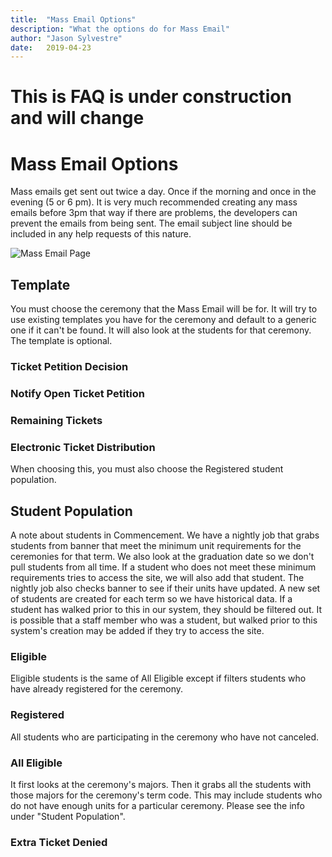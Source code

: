 ```yaml
---
title:  "Mass Email Options"
description: "What the options do for Mass Email"
author: "Jason Sylvestre"
date:   2019-04-23
---
```


# This is FAQ is under construction and will change

# Mass Email Options
Mass emails get sent out twice a day. Once if the morning and once in the evening (5 or 6 pm). It is very much recommended creating any mass emails before 3pm that way if there are problems, the developers can prevent the emails from being sent. The email subject line should be included in any help requests of this nature.


![Mass Email Page](https://computing.caes.ucdavis.edu/media/commencement/mass-email.png "Mass Email Page")
## Template
You must choose the ceremony that the Mass Email will be for. It will try to use existing templates you have for the ceremony and default to a generic one if it can't be found.
It will also look at the students for that ceremony.
The template is optional.
### Ticket Petition Decision
### Notify Open Ticket Petition
### Remaining Tickets
### Electronic Ticket Distribution
When choosing this, you must also choose the Registered student population.


## Student Population
A note about students in Commencement. We have a nightly job that grabs students from banner that meet the minimum unit requirements for the ceremonies for that term. We also look at the graduation date so we don't pull students from all time.
If a student who does not meet these minimum requirements tries to access the site, we will also add that student.
The nightly job also checks banner to see if their units have updated.
A new set of students are created for each term so we have historical data.
If a student has walked prior to this in our system, they should be filtered out.
It is possible that a staff member who was a student, but walked prior to this system's creation may be added if they try to access the site.
### Eligible
Eligible students is the same of All Eligible except if filters students who have already registered for the ceremony.
### Registered
All students who are participating in the ceremony who have not canceled. 
### All Eligible
It first looks at the ceremony's majors. Then it grabs all the students with those majors for the ceremony's term code. This may include students who do not have enough units for a particular ceremony. Please see the info under "Student Population".
### Extra Ticket Denied


